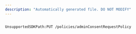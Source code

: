 ```yaml
---
description: "Automatically generated file. DO NOT MODIFY"
---
```


```powershellv2

UnsupportedSDKPath:PUT /policies/adminConsentRequestPolicy

```